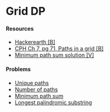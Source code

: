 # Grid DP

#### Resources
* [Hackerearth [B]](https://www.hackerearth.com/practice/notes/dynamic-programming-problems-involving-grids/)
* [CPH Ch 7, pg 71, Paths in a grid [B]](https://cses.fi/book/book.pdf#page=81)
* [Minimum path sum solution [V]](https://www.youtube.com/watch?v=NL12nchRoUE)

#### Problems
* [Unique paths](https://leetcode.com/problems/unique-paths/)
* [Number of paths](https://atcoder.jp/contests/dp/tasks/dp_h)
* [Minimum path sum](https://leetcode.com/problems/minimum-path-sum/)
* [Longest palindromic substring](https://leetcode.com/problems/longest-palindromic-substring/)
